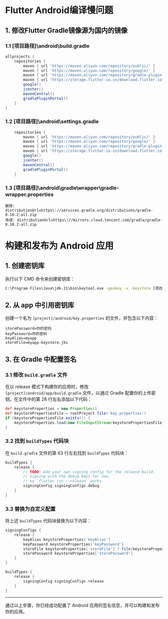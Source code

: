 
# Flutter Android编译慢问题

## 1. 修改Flutter Gradle镜像源为国内的镜像

### 1.1 [项目路径]\android\build.gradle

```groovy
allprojects {
    repositories {
        maven { url 'https://maven.aliyun.com/repository/public/' }
        maven { url 'https://maven.aliyun.com/repository/google/' }
        maven { url 'https://maven.aliyun.com/repository/gradle-plugin' }
        maven { url "https://storage.flutter-io.cn/download.flutter.io" }
        google()
        jcenter()
        mavenCentral()
        gradlePluginPortal()
    }
}
```

### 1.2 [项目路径]\android\settings.gradle

```groovy
    repositories {
        maven { url 'https://maven.aliyun.com/repository/public/' }
        maven { url 'https://maven.aliyun.com/repository/google/' }
        maven { url 'https://maven.aliyun.com/repository/gradle-plugin' }
        maven { url "https://storage.flutter-io.cn/download.flutter.io" }
        google()
        jcenter()
        mavenCentral()
        gradlePluginPortal()
    }
```
### 1.3 [项目路径]\android\gradle\wrapper\gradle-wrapper.properties

```text
删除: distributionUrl=https\://services.gradle.org/distributions/gradle-8.10.2-all.zip
改成: distributionUrl=https\://mirrors.cloud.tencent.com/gradle/gradle-8.10.2-all.zip
```

# 构建和发布为 Android 应用

## 1. 创建密钥库

执行以下 CMD 命令来创建密钥库：

```cmd
C:\Program Files\Java\jdk-21\bin\keytool.exe -genkey -v -keystore [项目]/android/app/myapp-keystore.jks -storetype JKS -keyalg RSA -keysize 2048 -validity 10000 -alias myapp
```

## 2. 从 app 中引用密钥库

创建一个名为 `[project]/android/key.properties` 的文件，并包含以下内容：

```properties
storePassword=你的密码
keyPassword=你的密码
keyAlias=myapp
storeFile=myapp-keystore.jks
```

## 3. 在 Gradle 中配置签名

### 3.1 修改 `build.gradle` 文件

在以 release 模式下构建你的应用时，修改 `[project]/android/app/build.gradle` 文件，以通过 Gradle 配置你的上传密钥。在文件中的第 28 行左右添加以下代码：

```groovy
def keystoreProperties = new Properties()
def keystorePropertiesFile = rootProject.file('key.properties')
if (keystorePropertiesFile.exists()) {
    keystoreProperties.load(new FileInputStream(keystorePropertiesFile))
}

```

### 3.2 找到 `buildTypes` 代码块

在 `build.gradle` 文件的第 63 行左右找到 `buildTypes` 代码块：

```groovy
buildTypes {
    release {
        // TODO: Add your own signing config for the release build.
        // Signing with the debug keys for now,
        // so `flutter run --release` works.
        signingConfig signingConfigs.debug
    }
}
```

### 3.3 替换为自定义配置

将上述 `buildTypes` 代码块替换为以下内容：

```groovy
signingConfigs {
    release {
        keyAlias keystoreProperties['keyAlias']
        keyPassword keystoreProperties['keyPassword']
        storeFile keystoreProperties['storeFile'] ? file(keystoreProperties['storeFile']) : null
        storePassword keystoreProperties['storePassword']
    }
}

buildTypes {
    release {
        signingConfig signingConfigs.release
    }
}
```

---

通过以上步骤，你已经成功配置了 Android 应用的签名信息，并可以构建和发布你的应用。




